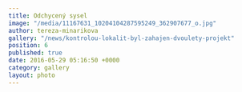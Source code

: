 ```yaml
---
title: Odchycený sysel
image: "/media/11167631_10204104287595249_362907677_o.jpg"
author: tereza-minarikova
gallery: "/news/kontrolou-lokalit-byl-zahajen-dvoulety-projekt"
position: 6
published: true
date: 2016-05-29 05:16:50 +0000
category: gallery
layout: photo
---
```

